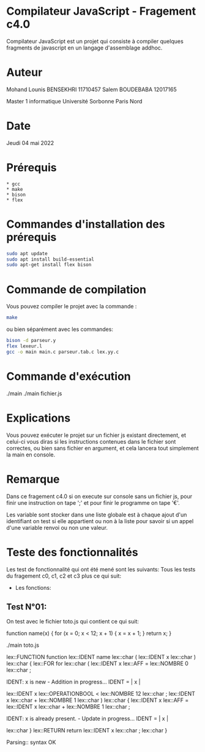 # Compilateur JavaScript    -   Fragement c4.0
Compilateur JavaScript est un projet qui consiste à compiler quelques fragments de javascript en un langage d'assemblage addhoc.

# Auteur
Mohand Lounis BENSEKHRI     11710457
Salem BOUDEBABA             12017165
		
Master 1 informatique 
Université Sorbonne Paris Nord

# Date
Jeudi 04 mai 2022

# Prérequis
    * gcc
    * make
    * bison
    * flex

# Commandes d'installation des prérequis
```bash 
sudo apt update
sudo apt install build-essential
sudo apt-get install flex bison
```

# Commande de compilation
Vous pouvez compiler le projet avec la commande :
```bash 
make
```

ou bien séparément avec les commandes: 
```bash 
bison -d parseur.y
flex lexeur.l
gcc -o main main.c parseur.tab.c lex.yy.c
```

# Commande d'exécution
./main
./main fichier.js

# Explications
Vous pouvez exécuter le projet sur un fichier js existant directement, et celui-ci vous diras si les instructions contenues dans le fichier sont correctes, ou bien sans fichier en argument, et cela lancera tout simplement la main en console.

# Remarque
Dans ce fragement c4.0 
si on execute sur console sans un fichier js, pour finir une instruction on tape ';' et pour finir le programme on tape '€'.

Les variable sont stocker dans une liste globale est à chaque ajout d'un identifiant on test si elle appartient ou non à la liste pour savoir si un appel d'une variable renvoi ou non une valeur.

# Teste des fonctionnalités
Les test de fonctionnalité qui ont été mené sont les suivants: 
Tous les tests du fragement c0, c1, c2 et c3 plus ce qui suit:

* Les fonctions:


Test N°01:
----------
On test avec le fichier toto.js qui contient ce qui suit:

function name(x) {
    for (x = 0; x < 12; x + 1) {
        x = x + 1;
    }
    return x;
} 

./main toto.js

lex::FUNCTION function
lex::IDENT name
lex::char (
lex::IDENT x
lex::char )
lex::char {
lex::FOR for
lex::char (
lex::IDENT x
lex::AFF =
lex::NOMBRE 0
lex::char ;

IDENT: x is new - Addition in progress...
IDENT = | x |

lex::IDENT x
lex::OPERATIONBOOL <
lex::NOMBRE 12
lex::char ;
lex::IDENT x
lex::char +
lex::NOMBRE 1
lex::char )
lex::char {
lex::IDENT x
lex::AFF =
lex::IDENT x
lex::char +
lex::NOMBRE 1
lex::char ;

IDENT: x is already present. - Update in progress...
IDENT = | x |

lex::char }
lex::RETURN return
lex::IDENT x
lex::char ;
lex::char }

Parsing:: syntax OK
